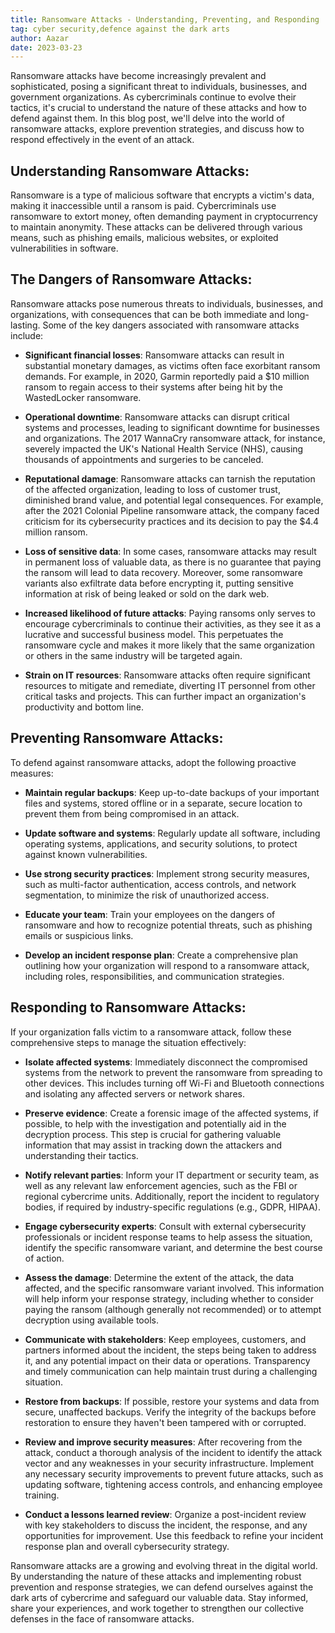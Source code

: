 ```yaml
---
title: Ransomware Attacks - Understanding, Preventing, and Responding
tag: cyber security,defence against the dark arts
author: Aazar
date: 2023-03-23
---
```

Ransomware attacks have become increasingly prevalent and sophisticated, posing a significant threat to individuals, businesses, and government organizations. As cybercriminals continue to evolve their tactics, it's crucial to understand the nature of these attacks and how to defend against them. In this blog post, we'll delve into the world of ransomware attacks, explore prevention strategies, and discuss how to respond effectively in the event of an attack.

## Understanding Ransomware Attacks:
Ransomware is a type of malicious software that encrypts a victim's data, making it inaccessible until a ransom is paid. Cybercriminals use ransomware to extort money, often demanding payment in cryptocurrency to maintain anonymity. These attacks can be delivered through various means, such as phishing emails, malicious websites, or exploited vulnerabilities in software.

## The Dangers of Ransomware Attacks:
Ransomware attacks pose numerous threats to individuals, businesses, and organizations, with consequences that can be both immediate and long-lasting. Some of the key dangers associated with ransomware attacks include:

- **Significant financial losses**: Ransomware attacks can result in substantial monetary damages, as victims often face exorbitant ransom demands. For example, in 2020, Garmin reportedly paid a $10 million ransom to regain access to their systems after being hit by the WastedLocker ransomware.

- **Operational downtime**: Ransomware attacks can disrupt critical systems and processes, leading to significant downtime for businesses and organizations. The 2017 WannaCry ransomware attack, for instance, severely impacted the UK's National Health Service (NHS), causing thousands of appointments and surgeries to be canceled.

- **Reputational damage**: Ransomware attacks can tarnish the reputation of the affected organization, leading to loss of customer trust, diminished brand value, and potential legal consequences. For example, after the 2021 Colonial Pipeline ransomware attack, the company faced criticism for its cybersecurity practices and its decision to pay the $4.4 million ransom.

- **Loss of sensitive data**: In some cases, ransomware attacks may result in permanent loss of valuable data, as there is no guarantee that paying the ransom will lead to data recovery. Moreover, some ransomware variants also exfiltrate data before encrypting it, putting sensitive information at risk of being leaked or sold on the dark web.

- **Increased likelihood of future attacks**: Paying ransoms only serves to encourage cybercriminals to continue their activities, as they see it as a lucrative and successful business model. This perpetuates the ransomware cycle and makes it more likely that the same organization or others in the same industry will be targeted again.

- **Strain on IT resources**: Ransomware attacks often require significant resources to mitigate and remediate, diverting IT personnel from other critical tasks and projects. This can further impact an organization's productivity and bottom line.

## Preventing Ransomware Attacks:
To defend against ransomware attacks, adopt the following proactive measures:

- **Maintain regular backups**: Keep up-to-date backups of your important files and systems, stored offline or in a separate, secure location to prevent them from being compromised in an attack.

- **Update software and systems**: Regularly update all software, including operating systems, applications, and security solutions, to protect against known vulnerabilities.

- **Use strong security practices**: Implement strong security measures, such as multi-factor authentication, access controls, and network segmentation, to minimize the risk of unauthorized access.

- **Educate your team**: Train your employees on the dangers of ransomware and how to recognize potential threats, such as phishing emails or suspicious links.

- **Develop an incident response plan**: Create a comprehensive plan outlining how your organization will respond to a ransomware attack, including roles, responsibilities, and communication strategies.

## Responding to Ransomware Attacks:
If your organization falls victim to a ransomware attack, follow these comprehensive steps to manage the situation effectively:

- **Isolate affected systems**: Immediately disconnect the compromised systems from the network to prevent the ransomware from spreading to other devices. This includes turning off Wi-Fi and Bluetooth connections and isolating any affected servers or network shares.

- **Preserve evidence**: Create a forensic image of the affected systems, if possible, to help with the investigation and potentially aid in the decryption process. This step is crucial for gathering valuable information that may assist in tracking down the attackers and understanding their tactics.

- **Notify relevant parties**: Inform your IT department or security team, as well as any relevant law enforcement agencies, such as the FBI or regional cybercrime units. Additionally, report the incident to regulatory bodies, if required by industry-specific regulations (e.g., GDPR, HIPAA).

- **Engage cybersecurity experts**: Consult with external cybersecurity professionals or incident response teams to help assess the situation, identify the specific ransomware variant, and determine the best course of action.

- **Assess the damage**: Determine the extent of the attack, the data affected, and the specific ransomware variant involved. This information will help inform your response strategy, including whether to consider paying the ransom (although generally not recommended) or to attempt decryption using available tools.

- **Communicate with stakeholders**: Keep employees, customers, and partners informed about the incident, the steps being taken to address it, and any potential impact on their data or operations. Transparency and timely communication can help maintain trust during a challenging situation.

- **Restore from backups**: If possible, restore your systems and data from secure, unaffected backups. Verify the integrity of the backups before restoration to ensure they haven't been tampered with or corrupted.

- **Review and improve security measures**: After recovering from the attack, conduct a thorough analysis of the incident to identify the attack vector and any weaknesses in your security infrastructure. Implement any necessary security improvements to prevent future attacks, such as updating software, tightening access controls, and enhancing employee training.

- **Conduct a lessons learned review**: Organize a post-incident review with key stakeholders to discuss the incident, the response, and any opportunities for improvement. Use this feedback to refine your incident response plan and overall cybersecurity strategy.

Ransomware attacks are a growing and evolving threat in the digital world. By understanding the nature of these attacks and implementing robust prevention and response strategies, we can defend ourselves against the dark arts of cybercrime and safeguard our valuable data. Stay informed, share your experiences, and work together to strengthen our collective defenses in the face of ransomware attacks.